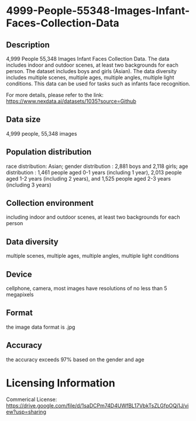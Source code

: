 # 4999-People-55348-Images-Infant-Faces-Collection-Data


## Description
4,999 People 55,348 Images Infant Faces Collection Data. The data includes indoor and outdoor scenes, at least two backgrounds for each person. The dataset includes boys and girls (Asian). The data diversity includes multiple scenes, multiple ages, multiple angles, multiple light conditions. This data can be used for tasks such as infants face recognition.

For more details, please refer to the link: https://www.nexdata.ai/datasets/1035?source=Github


## Data size
4,999 people, 55,348 images

## Population distribution
race distribution: Asian; gender distribution : 2,881 boys and 2,118 girls; age distribution : 1,461 people aged 0-1 years (including 1 year), 2,013 people aged 1-2 years (including 2 years), and 1,525 people aged 2-3 years (including 3 years)

## Collection environment
including indoor and outdoor scenes, at least two backgrounds for each person

## Data diversity
multiple scenes, multiple ages, multiple angles, multiple light conditions

## Device
cellphone, camera, most images have resolutions of no less than 5 megapixels

## Format
the image data format is .jpg

## Accuracy
the accuracy exceeds 97% based on the gender and age

# Licensing Information
Commerical License: https://drive.google.com/file/d/1saDCPm74D4UWfBL17VbkTsZLGfpOQj1J/view?usp=sharing
